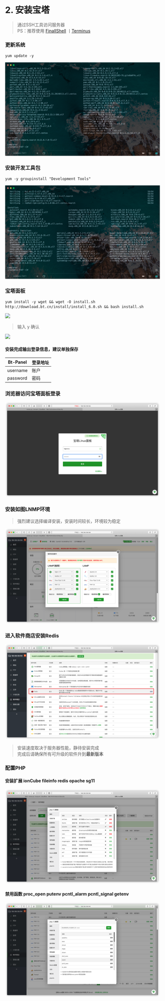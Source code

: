 # 2. 安装宝塔

> 通过SSH工具访问服务器  
PS：推荐使用
[FinallShell](http://www.hostbuf.com/t/988.html)
丨[Terminus](https://www.termius.com/)

### 更新系统

```
yum update -y
```

![](../.gitbook/assets/2020-05-18-09-27-38.png)

### 安装开发工具包

```
yum -y groupinstall "Development Tools"
```

![](../.gitbook/assets/2020-05-18-09-28-11.png)

### 宝塔面板

```
yum install -y wget && wget -O install.sh http://download.bt.cn/install/install_6.0.sh && bash install.sh
```

![](../.gitbook/assets/2020-05-17-19-07-53.png)

> 输入 y 确认

![](../.gitbook/assets/2020-05-17-19-10-12.png)

#### 安装完成输出登录信息，建议单独保存

| Bt-Panel	| 登录地址 |
|-----------|---------|
| username  | 账户     |
| password  | 密码     |

### 浏览器访问宝塔面板登录

![](../.gitbook/assets/2020-05-17-19-11-33.png)

### 安装如图LNMP环境

> 强烈建议选择编译安装，安装时间较长，环境较为稳定

![](../.gitbook/assets/2020-05-17-19-13-37.png)

### 进入软件商店安装Redis

![](../.gitbook/assets/2020-05-17-20-24-52.png)

> 安装速度取决于服务器性能，静待安装完成  
完成后请确保所有可升级的软件升到**最新版本**

### 配置PHP

#### 安装扩展 ionCube fileinfo redis opache sg11

![](../.gitbook/assets/2020-05-17-20-30-19.png)

#### 禁用函数 proc_open putenv pcntl_alarm pcntl_signal getenv

![](../.gitbook/assets/2020-05-18-10-29-57.png)
